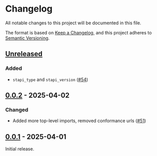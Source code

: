 # Changelog

All notable changes to this project will be documented in this file.

The format is based on [Keep a Changelog](https://keepachangelog.com/en/1.1.0/), and this project adheres to [Semantic Versioning](https://semver.org/spec/v2.0.0.html).

## [Unreleased]

### Added

- `stapi_type` and `stapi_version` ([#54](https://github.com/stapi-spec/pystapi/pull/54))

## [0.0.2] - 2025-04-02

### Changed

- Added more top-level imports, removed conformance urls ([#51](https://github.com/stapi-spec/pystapi/pull/51))

## [0.0.1] - 2025-04-01

Initial release.

[unreleased]: https://github.com/stapi-spec/pystapi/compare/stac-pydantic/stapi-pydantic%2Fv0.0.2...main
[0.0.2]: https://github.com/stapi-spec/pystapi/compare/stac-pydantic/stapi-pydantic%2Fv0.0.1...stapi-pydantic%2Fv0.0.2
[0.0.1]: https://github.com/stapi-spec/pystapi/releases/tag/stapi-pydantic%2Fv0.0.1
